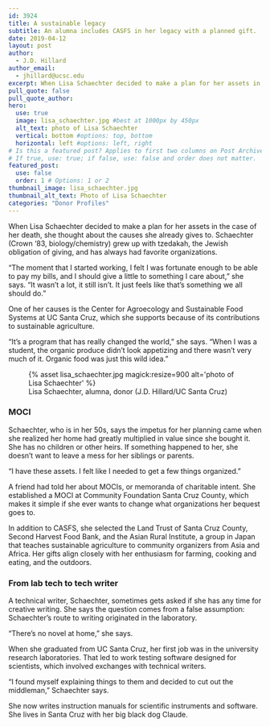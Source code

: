 ```yaml
---
id: 3924
title: A sustainable legacy
subtitle: An alumna includes CASFS in her legacy with a planned gift.
date: 2019-04-12
layout: post
author:
  - J.D. Hillard
author_email:
  - jhillard@ucsc.edu
excerpt: When Lisa Schaechter decided to make a plan for her assets in the case of her death, she thought about the causes she already gives to. Schaechter (Crown ‘83, biology/chemistry) grew up with tzedakah, the Jewish obligation of giving, and has always had favorite organizations.
pull_quote: false
pull_quote_author:
hero:
  use: true
  image: lisa_schaechter.jpg #best at 1000px by 450px
  alt_text: photo of Lisa Schaechter
  vertical: bottom #options: top, bottom
  horizontal: left #options: left, right
# Is this a featured post? Applies to first two columns on Post Archive Page.
# If true, use: true; if false, use: false and order does not matter.
featured_post:
  use: false
  order: 1 # Options: 1 or 2
thumbnail_image: lisa_schaechter.jpg
thumbnail_alt_text: Photo of Lisa Schaechter
categories: "Donor Profiles"
---
```


When Lisa Schaechter decided to make a plan for her assets in the case of her death, she thought about the causes she already gives to. Schaechter (Crown ‘83, biology/chemistry) grew up with tzedakah, the Jewish obligation of giving, and has always had favorite organizations.

“The moment that I started working, I felt I was fortunate enough to be able to pay my bills, and I should give a little to something I care about,” she says. “It wasn’t a lot, it still isn’t. It just feels like that’s something we all should do.”

One of her causes is the Center for Agroecology and Sustainable Food Systems at UC Santa Cruz, which she supports because of its contributions to sustainable agriculture.

“It’s a program that has really changed the world,” she says. “When I was a student, the organic produce didn’t look appetizing and there wasn’t very much of it. Organic food was just this wild idea.”

<figure class="inline-image full">
{% asset lisa_schaechter.jpg magick:resize=900 alt='photo of Lisa Schaechter' %}
<figcaption>Lisa Schaechter, alumna, donor (J.D. Hillard/UC Santa Cruz)</figcaption></figure>

### MOCI

Schaechter, who is in her 50s, says the impetus for her planning came when she realized her home had greatly multiplied in value since she bought it. She has no children or other heirs. If something happened to her, she doesn’t want to leave a mess for her siblings or parents.

“I have these assets. I felt like I needed to get a few things organized.”

A friend had told her about MOCIs, or memoranda of charitable intent. She established a MOCI at Community Foundation Santa Cruz County, which makes it simple if she ever wants to change what organizations her bequest goes to.

In addition to CASFS, she selected the Land Trust of Santa Cruz County, Second Harvest Food Bank, and the Asian Rural Institute, a group in Japan that teaches sustainable agriculture to community organizers from Asia and Africa. Her gifts align closely with her enthusiasm for farming, cooking and eating, and the outdoors.

### From lab tech to tech writer

A technical writer, Schaechter, sometimes gets asked if she has any time for creative writing. She says the question comes from a false assumption: Schaechter’s route to writing originated in the laboratory.

“There’s no novel at home,” she says.

When she graduated from UC Santa Cruz, her first job was in the university research laboratories. That led to work testing software designed for scientists, which involved exchanges with technical writers.

“I found myself explaining things to them and decided to cut out the middleman,” Schaechter says.

She now writes instruction manuals for scientific instruments and software. She lives in Santa Cruz with her big black dog Claude.
